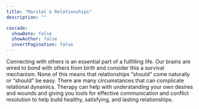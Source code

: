 ```yaml
---
title: "Marital & Relationships"
description: ""

cascade:
  showDate: false
  showAuthor: false
  invertPagination: false
---
```


Connecting with others is an essential part of a fulfilling life. Our brains are wired to bond with others from birth and consider this a survival mechanism. None of this means that relationships “should” come naturally or “should” be easy. There are many circumstances that can complicate relational dynamics. Therapy can help with understanding your own desires and wounds and giving you tools for effective communication and conflict resolution to help build healthy, satisfying, and lasting relationships.